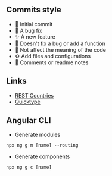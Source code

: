 ## Commits style
- 🎉 Initial commit
- 🐛 A bug fix
- ✨ A new feature
- 🔨 Doesn't fix a bug or add a function
- 🎨 Not affect the meaning of the code
- ⚙️ Add files and configurations
- 📝 Comments or readme notes

## Links
- [REST Countries](https://restcountries.com/)
- [Quicktype](https://app.quicktype.io/)

## Angular CLI
- Generate modules
```
npx ng g m [name] --routing
```
- Generate components
```
npx ng g c [name]
```